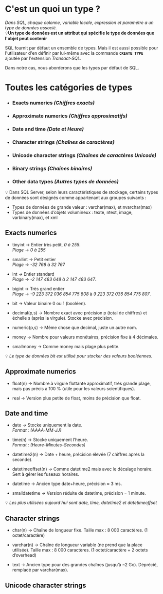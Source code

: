 # C'est un quoi un type ? 

*Dans SQL, chaque colonne, variable locale, expression et paramètre a un type de données associé.*  
💡**Un type de données est un attribut qui spécifie le type de données que l'objet peut contenir**  

SQL fournit par défaut un ensemble de types. Mais il est aussi possible pour l'utilisateur d'en définir par lui-même avec la commande **```CREATE TYPE```** ajoutée par l'extension *Transact-SQL*.  

Dans notre cas, nous aborderons que les types par défaut de SQL.  

# Toutes les catégories de types
- ### **Exacts numerics** *(Chiffres exacts)*
- ### **Approximate numerics** *(Chiffres approximatifs)*
- ### **Date and time** *(Date et Heure)*
- ### **Character strings** *(Chaînes de caractères)*
- ### **Unicode character strings** *(Chaînes de caractères Unicode)*
- ### **Binary strings** *(Chaînes binaires)*
- ### **Other data types** *(Autres types de données)*  

💡 Dans SQL Server, selon leurs caractéristiques de stockage, certains types de données sont désignés comme appartenant aux groupes suivants :
- Types de données de grande valeur : varchar(max), et nvarchar(max)
- Types de données d’objets volumineux : texte, ntext, image, varbinary(max), et xml  

## Exacts numerics 

- tinyint → Entier très petit, *0 à 255*.  
*Plage → 0 à 255*

- smallint → Petit entier  
*Plage → -32 768 à 32 767*
  
- int → Entier standard  
*Plage → -2 147 483 648 à 2 147 483 647*.
  
- bigint → Très grand entier  
*Plage → -9 223 372 036 854 775 808* à *9 223 372 036 854 775 807*.
  
- bit → Valeur binaire 0 ou 1 (booléen).
  
- decimal(p,s) → Nombre exact avec précision p (total de chiffres) et échelle s (après la virgule). Stocke avec précision.
  
- numeric(p,s) → Même chose que decimal, juste un autre nom.
  
- money → Nombre pour valeurs monétaires, précision fixe à 4 décimales.
  
- smallmoney → Comme money mais plage plus petite.  

💡 *Le type de données bit est utilisé pour stocker des valeurs booléennes.*


## Approximate numerics

- float(n) → Nombre à virgule flottante approximatif, très grande plage, mais pas précis à 100 % (utile pour les valeurs scientifiques).

- real → Version plus petite de float, moins de précision que float.  
  
## Date and time  

- date → Stocke uniquement la date.     
*Format : (AAAA-MM-JJ)*

- time(n) → Stocke uniquement l’heure.  
*Format : (Heure-Minutes-Secondes)*

- datetime2(n) → Date + heure, précision élevée (7 chiffres après la seconde).

- datetimeoffset(n) → Comme datetime2 mais avec le décalage horaire. Sert à gérer les fuseaux horaires.

- datetime → Ancien type date+heure, précision ≈ 3 ms.

- smalldatetime → Version réduite de datetime, précision = 1 minute. 

💡 *Les plus utilisées aujourd'hui sont date, time, datetime2 et datetimeoffset*  


## Character strings  

- char(n) → Chaîne de longueur fixe. Taille max : 8 000 caractères. (1 octet/caractère)

- varchar(n) → Chaîne de longueur variable (ne prend que la place utilisée). Taille max : 8 000 caractères. (1 octet/caractère + 2 octets d’overhead)

- text → Ancien type pour des grandes chaînes (jusqu’à ~2 Go). Déprécié, remplacé par varchar(max).  


## Unicode character strings


